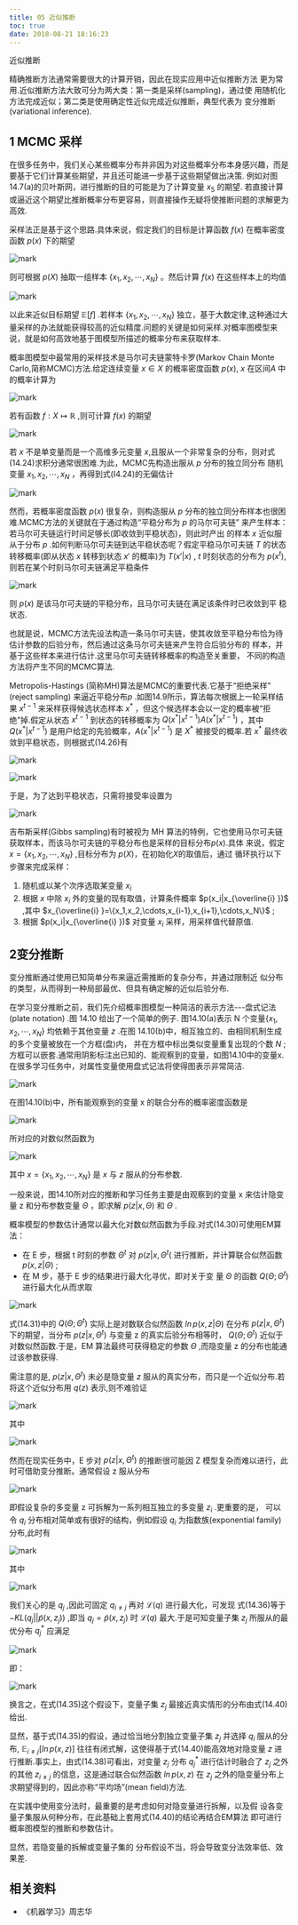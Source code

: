 ```yaml
---
title: 05 近似推断
toc: true
date: 2018-08-21 18:16:23
---
```


近似推断

精确推断方法通常需要很大的计算开销，因此在现实应用中近似推断方法 更为常用.近似推断方法大致可分为两大类：第一类是采样(sampling)，通过使 用随机化方法完成近似；第二类是使用确定性近似完成近似推断，典型代表为 变分推断(variational inference).

## 1 MCMC 采样

在很多任务中，我们关心某些概率分布并非因为对这些概率分布本身感兴趣，而是要基于它们计算某些期望，并且还可能进一步基于这些期望做出决策. 例如对图14.7(a)的贝叶斯网，进行推断的目的可能是为了计算变量 $x_5$ 的期望. 若直接计算或逼近这个期望比推断概率分布更容易，则直接操作无疑将使推断问题的求解更为高效.

采样法正是基于这个思路.具体来说，假定我们的目标是计算函数 $f(x)$ 在概率密度函数 $p(x)$ 下的期望

![mark](http://images.iterate.site/blog/image/180701/36LiajK4ec.png?imageslim)

则可根据 $p(X)$ 抽取一组样本 $\{x_1,x_2,\cdots ,x_N\}$ 。然后计算 $f(x)$ 在这些样本上的均值

![mark](http://images.iterate.site/blog/image/180701/8k74Lc0LC1.png?imageslim)

以此来近似目标期望 $\mathbb{E}[f]$ .若样本 $\{x_1,x_2,\cdots,x_N\}$ 独立，基于大数定律,这种通过大量采样的办法就能获得较高的近似精度.问题的关键是如何采样.对概率图模型来说，就是如何高效地基于图模型所描述的概率分布来获取样本.

概率图模型中最常用的采样技术是马尔可夫链蒙特卡罗(Markov Chain Monte Carlo,简称MCMC)方法.给定连续变量 $x\in X$ 的槪率密度函数 $p(x)$, $x$ 在区间$A$ 中的概率计算为

![mark](http://images.iterate.site/blog/image/180701/jILf4Bibk0.png?imageslim)

若有函数 $f:X\mapsto \mathbb{R}$ ,则可计算 $f(x)$ 的期望

![mark](http://images.iterate.site/blog/image/180701/dl6HDGEmdb.png?imageslim)

若 $x$ 不是单变量而是一个高维多元变量 $x$,且服从一个非常复杂的分布，则对式(14.24)求积分通常很困难.为此，MCMC先构造出服从 $p$ 分布的独立同分布 随机变量 $x_1,x_2,\cdots,x_N$ ，再得到式(I4.24)的无偏估计

![mark](http://images.iterate.site/blog/image/180701/Ia6fBbedj6.png?imageslim)

然而，若概率密度函数 $p(x)$ 很复杂，则构造服从 $p$ 分布的独立同分布样本也很困难.MCMC方法的关键就在于通过构造“平稳分布为 $p$ 的马尔可夫链” 来产生样本：若马尔可夫链运行时间足够长(即收敛到平稳状态)，则此时产出 的样本 $x$ 近似服从于分布 $p$ .如何判断马尔可夫链到达平稳状态呢？假定平稳马尔可夫链 $T$ 的状态转移概率(即从状态 $x$ 转移到状态 $x'$ 的概率)为 $T(x'|x)$ , $t$ 时刻状态的分布为 $p(x^t)$,则若在某个时刻马尔可夫链满足平稳条件

![mark](http://images.iterate.site/blog/image/180701/FlgIiDcJ7d.png?imageslim)

则 $p(x)$ 是该马尔可夫链的平稳分布，且马尔可夫链在满足该条件时已收敛到平 稳状态.

也就是说，MCMC方法先设法构造一条马尔可夫链，使其收敛至平稳分布恰为待估计参数的后验分布，然后通过这条马尔可夫链来产生符合后验分布的 样本，并基于这些样本来进行估计.这里马尔可夫链转移概率的构造至关重要， 不同的构造方法将产生不同的MCMC算法.


Metropolis-Hastings (简称MH)算法是MCMC的重要代表.它基于“拒绝采样” (reject sampling) 来逼近平稳分布$p$ .如图14.9所示，算法每次根据上一轮采样结果 $x^{t-1}$ 来采样获得候选状态样本 $x^*$ ，但这个候选样本会以一定的概率被“拒绝”掉.假定从状态 $x^{t-1}$ 到状态的转移概率为 $Q(x^*|x^{t-1})A(x^*|x^{t-1})$ ，其中 $Q(x^*|x^{t-1})$ 是用户给定的先验概率，$A(x^* | x^{t-1})$ 是 $X^*$ 被接受的概率.若 $x^*$ 最终收敛到平稳状态，则根据式(14.26)有

![mark](http://images.iterate.site/blog/image/180701/H0m54J4F5f.png?imageslim)

![mark](http://images.iterate.site/blog/image/180701/B7DJfdd7e8.png?imageslim)

于是，为了达到平稳状态，只需将接受率设置为

![mark](http://images.iterate.site/blog/image/180701/mIk32812k5.png?imageslim)



吉布斯采样(Gibbs sampling)有时被视为 MH 算法的特例，它也使用马尔可夫链获取样本，而该马尔可夫链的平稳分布也是采样的目标分布$p(x)$.具体 来说，假定 $x=\{x_1,x_2,\cdots,x_N\}$ ,目标分布为 $p(X)$，在初始化$X$的取值后，通过 循环执行以下步骤来完成采样：

1. 随机或以某个次序选取某变量 $x_i$
2. 根据 $x$ 中除 $x_i$ 外的变量的现有取值，计算条件概率 $p(x_i|x_{\overline{i} })$ ,其中 $x_{\overline{i} }=\{x_1,x_2,\cdots,x_{i-1},x_{i+1},\cdots,x_N\}$ ;
3. 根据 $p(x_i|x_{\overline{i} })$ 对变量 $x_i$ 采样，用采样值代替原值.

##  2变分推断

变分推断通过使用已知简单分布来逼近需推断的复杂分布，并通过限制近 似分布的类型，从而得到一种局部最优、但具有确定解的近似后验分布.

在学习变分推断之前，我们先介绍概率图模型一种简洁的表示方法---盘式记法(plate notation) .图 14.10 给出了一个简单的例子. 图14.10(a)表示 N 个变量$\{x_1,x_2,\cdots,x_N\}$ 均依赖于其他变量 $z$ .在图 14.10(b)中，相互独立的、由相同机制生成的多个变量被放在一个方框(盘)内， 并在方框中标出类似变量重复出现的个数 $N$ ;方框可以嵌套.通常用阴影标注出已知的、能观察到的变量，如图14.10中的变量x.在很多学习任务中，对属性变量使用盘式记法将使得图表示非常简洁.


![mark](http://images.iterate.site/blog/image/180701/40L08aGHiK.png?imageslim)


在图14.10(b)中，所有能观察到的变量 x 的联合分布的概率密度函数是

![mark](http://images.iterate.site/blog/image/180701/07klalIlaj.png?imageslim)

所对应的对数似然函数为

![mark](http://images.iterate.site/blog/image/180701/E7fDKmEIk8.png?imageslim)

其中 $x =\{x_1,x_2,\cdots,x_N\}$ 是 $x$ 与 $z$ 服从的分布参数.

一般来说，图14.10所对应的推断和学习任务主要是由观察到的变量 x 来估计隐变量 z 和分布参数变量 $\Theta$ ，即求解 $p(z|x,\Theta)$ 和 $\Theta$ .


概率模型的参数估计通常以最大化对数似然函数为手段.对式(14.30)可使用EM算法：
- 在 E 步，根据 t 时刻的参数 $\Theta^t$ 对 $p(z|x,\Theta^t($ 进行推断，并计算联合似然函数 $p(x,z|\Theta)$ ;
- 在 M 步，基于 E 步的结果进行最大化寻优，即对关于变 量 $\Theta$ 的函数 $Q(\Theta;\Theta^t)$ 进行最大化从而求取

![mark](http://images.iterate.site/blog/image/180701/15FhleaaId.png?imageslim)

式(14.31)中的 $Q(\Theta;\Theta^t)$ 实际上是对数联合似然函数 $ln\,p(x,z|\Theta)$ 在分布 $p(z|x,\Theta^t)$ 下的期望，当分布  $p(z|x,\Theta^t)$ 与变量 z 的真实后验分布相等时， $Q(\Theta;\Theta^t)$ 近似于对数似然函数.于是，EM 算法最终可获得稳定的参数 $\Theta$ ,而隐变量 z 的分布也能通过该参数获得.

需注意的是, $p(z|x,\Theta^t)$ 未必是隐变量 $z$ 服从的真实分布，而只是一个近似分布.若将这个近似分布用 $q(z)$ 表示,则不难验证

![mark](http://images.iterate.site/blog/image/180701/gmCf53EIBC.png?imageslim)

其中

![mark](http://images.iterate.site/blog/image/180701/f3gGkhE9hl.png?imageslim)


然而在现实任务中，E 步对 $p(z|x,\Theta^t)$  的推断很可能因 Z 模型复杂而难以进行，此时可借助变分推断。通常假设 z 服从分布

![mark](http://images.iterate.site/blog/image/180701/bH1k1jBA6I.png?imageslim)


即假设复杂的多变量 z 可拆解为一系列相互独立的多变量 $z_i$ .更重要的是， 可以令 $q_i$ 分布相对简单或有很好的结构，例如假设 $q_i$ 为指数族(exponential family)分布,此时有

![mark](http://images.iterate.site/blog/image/180701/l2Igbkk0d1.png?imageslim)


其中

![mark](http://images.iterate.site/blog/image/180701/AhJgfdeiLJ.png?imageslim)


我们关心的是 $q_j$ ,因此可固定 $q_{i\neq j}$ 再对 $\mathcal{L}(q)$ 进行最大化，可发现 式(14.36)等于 $-KL(q_j||\widetilde{p}(x,z_j))$ ,即当 $q_j=\widetilde{p}(x,z_j)$ 时 $\mathcal{L}(q)$ 最大.于是可知变量子集 $z_j$ 所服从的最优分布 $q_j^*$ 应满足

![mark](http://images.iterate.site/blog/image/180701/K5l28e17e9.png?imageslim)

即：

![mark](http://images.iterate.site/blog/image/180701/cm6dB3gbII.png?imageslim)


换言之，在式(14.35)这个假设下，变量子集 $z_j$ 最接近真实情形的分布由式(14.40)给出.

显然，基于式(14.35)的假设，通过恰当地分割独立变量子集 $z_j$ 并选择 $q_i$ 服从的分布,  $\mathbb{E}_{i\neq j}[ln\,p(x,z)]$ 往往有闭式解，这使得基于式(14.40)能高效地对隐变量 $z$ 进行推断.事实上，由式(14.38)可看出，对变量 $z_j$ 分布 $q_j^*$ 进行估计时融合了 $z_j$ 之外的其他 $z_{i\neq j}$ 的信息，这是通过联合似然函数 $ln\,p(x,z)$ 在 $z_j$ 之外的隐变量分布上求期望得到的，因此亦称“平均场”(mean field)方法.

在实践中使用变分法时，最重要的是考虑如何对隐变量进行拆解，以及假 设各变量子集服从何种分布，在此基础上套用式(14.40)的结论再结合EM算法 即可进行概率图模型的推断和参数估计。

显然，若隐变量的拆解或变量子集的 分布假设不当，将会导致变分法效率低、效果差.







## 相关资料
- 《机器学习》周志华
